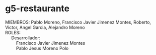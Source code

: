 # g5-restaurante
MIEMBROS: Pablo Moreno, Francisco Javier Jimenez Montes, Roberto, Victor, Angel Garcia, Alejandro Moreno<br/>
ROLES:<br/>
&nbsp;&nbsp;&nbsp;&nbsp;
Desarrollador:<br/>
&nbsp;&nbsp;&nbsp;&nbsp;&nbsp;&nbsp;&nbsp;&nbsp; Francisco Javier Jimenez Montes<br/>
&nbsp;&nbsp;&nbsp;&nbsp;&nbsp;&nbsp;&nbsp;&nbsp; Pablo Jesus Moreno Polo<br/>
